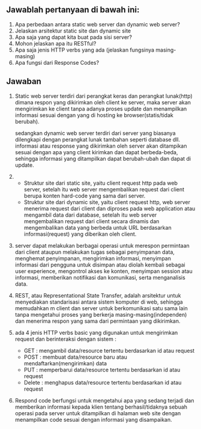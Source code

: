 ## Jawablah pertanyaan di bawah ini:
1. Apa perbedaan antara static web server dan dynamic web server?
2. Jelaskan arsitektur static site dan dynamic site
3. Apa saja yang dapat kita buat pada sisi server?
4. Mohon jelaskan apa itu RESTful?
5. Apa saja jenis HTTP verbs yang ada (jelaskan fungsinya masing-masing)
6. Apa fungsi dari Response Codes?

## Jawaban
1. Static web server terdiri dari perangkat keras dan perangkat lunak(http) dimana respon yang dikirimkan oleh client ke server, maka server akan mengirimkan ke client tanpa adanya proses update dan menampilkan informasi sesuai dengan yang di hosting ke browser(statis/tidak berubah).

    sedangkan dynamic web server terdiri dari server yang biasanya dilengkapi dengan perangkat lunak tambahan seperti database dll. informasi atau response yang dikirimkan oleh server akan ditampikan sesuai dengan apa yang client kirimkan dan dapat berbeda-beda, sehingga informasi yang ditampilkan dapat berubah-ubah dan dapat di update.

2. - Struktur site dari static site, yaitu client request http pada web server, setelah itu web server mengembalikan request dari client berupa konten hard-code yang sama dari server.
    - Struktur site dari dynamic site, yaitu client request http, web server menerima request dari client dan diproses pada web application atau mengambil data dari database, setelah itu web server mengembalikan request dari client secara dinamis dan mengembalikan data yang berbeda untuk URL berdasarkan informasi(request) yang diberikan oleh client.

3. server dapat melakukan berbagai operasi untuk merespon permintaan dari client ataupun melakukan tugas sebagai penyimpanan data, menghemat penyimpanan, mengirimkan informasi, menyimpan informasi dari pengguna untuk disimpan atau diolah kembali sebagai user experience, mengontrol akses ke konten, menyimpan session atau informasi, memberikan notifikasi dan komunikasi, serta menganalisis data.

4. REST, atau Representational State Transfer, adalah arsitektur untuk menyediakan standarisasi antara sistem komputer di web, sehingga memudahkan m client dan server untuk berkomunikasi satu sama lain tanpa mengetahui proses yang berkerja masing-masing(independen) dan menerima respon yang sama dari permintaan yang dikirimkan.

5. ada 4 jenis HTTP verbs basic yang digunakan untuk mengirimkan request dan berinteraksi dengan sistem :
    - GET : mengambil data/resource tertentu berdasarkan id atau request
    - POST : membuat data/resource baru atau mendaftarkan(mengirimkan) data
    - PUT : memperbarui data/resource tertentu berdasarkan id atau request
    - Delete : menghapus data/resource tertentu berdasarkan id atau request  

6. Respond code berfungsi untuk mengetahui apa yang sedang terjadi dan memberikan informasi kepada klien tentang berhasil/tidaknya sebuah operasi pada server untuk ditampilkan di halaman web site dengan menampilkan code sesuai dengan informasi yang disampaikan.
